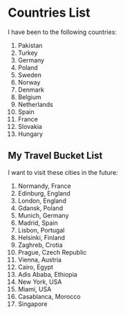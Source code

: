 
# Countries List

I have been to the following countries: 
1. Pakistan
2. Turkey
3. Germany
4. Poland
5. Sweden
6. Norway
7. Denmark
8. Belgium
9. Netherlands
10. Spain
11. France
12. Slovakia
13. Hungary

## My Travel Bucket List 
I want to visit these cities in the future: 
1. Normandy, France
2. Edinburg, England
3. London, England
4. Gdansk, Poland 
5. Munich, Germany 
6. Madrid, Spain
7. Lisbon, Portugal 
8. Helsinki, Finland
9. Zaghreb, Crotia
10. Prague, Czech Republic
11. Vienna, Austria
12. Cairo, Egypt
13. Adis Ababa, Ethiopia
14. New York, USA
15. Miami, USA
16. Casablanca, Morocco
17. Singapore
